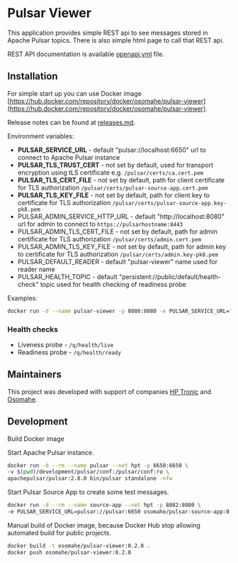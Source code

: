 # Pulsar Viewer

This application provides simple REST api to see messages stored in Apache Pulsar topics. There is also simple html page to call that REST api.

REST API documentation is available [openapi.yml](openapi.yml) file.

## Installation

For simple start up you can use Docker image [https://hub.docker.com/repository/docker/osomahe/pulsar-viewer](https://hub.docker.com/repository/docker/osomahe/pulsar-viewer).

Release notes can be found at [releases.md](releases.md).

Environment variables:

* **PULSAR_SERVICE_URL** - default "pulsar://localhost:6650" url to connect to Apache Pulsar instance
* **PULSAR_TLS_TRUST_CERT** - not set by default, used for transport encryption using tLS certificate e.g. `/pulsar/certs/ca.cert.pem`
* **PULSAR_TLS_CERT_FILE** - not set by default, path for client certificate for TLS authorization `/pulsar/certs/pulsar-source-app.cert.pem`
* **PULSAR_TLS_KEY_FILE** - not set by default, path for client key to certificate for TLS authorization `/pulsar/certs/pulsar-source-app.key-pk8.pem`
* PULSAR_ADMIN_SERVICE_HTTP_URL - default "http://localhost:8080" url for admin to connect to `https://pulsarhostname:8443`
* PULSAR_ADMIN_TLS_CERT_FILE - not set by default, path for admin certificate for TLS authorization `/pulsar/certs/admin.cert.pem`
* PULSAR_ADMIN_TLS_KEY_FILE - not set by default, path for admin key to certificate for TLS authorization `/pulsar/certs/admin.key-pk8.pem`
* PULSAR_DEFAULT_READER - default "pulsar-viewer" name used for reader name
* PULSAR_HEALTH_TOPIC - default "persistent://public/default/health-check" topic used for health checking of readiness probe

Examples:
```bash
docker run -d --name pulsar-viewer -p 8080:8080 -e PULSAR_SERVICE_URL="pulsar://pulsarhostname:6650" osomahe/pulsar-viewer
```

### Health checks

* Liveness probe - `/q/health/live`
* Readiness probe - `/q/health/ready`

## Maintainers

This project was developed with support of companies [HP Tronic](http://www.hptronic.cz/) and [Osomahe](https://www.osomahe.com/).


## Development

Build Docker image

Start Apache Pulsar instance.
```bash
docker run -d --rm --name pulsar --net hpt -p 6650:6650 \
-v $(pwd)/development/pulsar/conf:/pulsar/conf:ro \
apachepulsar/pulsar:2.8.0 bin/pulsar standalone -nfw
```

Start Pulsar Source App to create some test messages.
```bash
docker run -d --rm --name source-app --net hpt -p 8082:8080 \
-e PULSAR_SERVICE_URL=pulsar://pulsar:6650 osomahe/pulsar-source-app:0.4.0
```

Manual build of Docker image, because Docker Hub stop allowing automated build for public projects.
```bash
docker build -t osomahe/pulsar-viewer:0.2.0 .
docker push osomahe/pulsar-viewer:0.2.0
```
